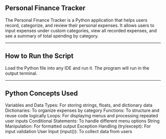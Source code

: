## Personal Finance Tracker

The Personal Finance Tracker is a Python application that helps users record, categorize, and review their personal expenses.
It allows users to input expenses under custom categories, view all recorded expenses, and see a summary of total spending by category.

---

## How to Run the Script

Load the Python file into any IDE and run it. The program will run in the output terminal.

---

## Python Concepts Used

Variables and Data Types: For storing strings, floats, and dictionary data
Dictionaries: To organize expenses by category
Functions: To structure and reuse code logically
Loops: For displaying menus and processing repeated user inputs
Conditional Statements: To handle different menu options
String Manipulation: For formatted output
Exception Handling (try/except): For input validation
User Input (input()): To collect data from users
